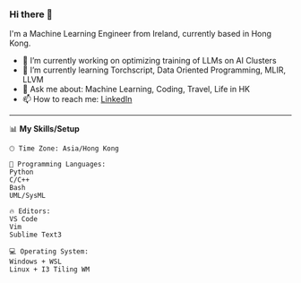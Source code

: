 ### Hi there 👋

I'm a Machine Learning Engineer from Ireland, currently based in Hong Kong. 

- 🔭 I’m currently working on optimizing training of LLMs on AI Clusters
- 🌱 I’m currently learning Torchscript, Data Oriented Programming, MLIR, LLVM
- 💬 Ask me about: Machine Learning, Coding, Travel, Life in HK
- 📫 How to reach me: [LinkedIn](https://www.linkedin.com/in/kevinkachunlee/)

-------
<!--START_SECTION-->
📊 **My Skills/Setup** 

```text
🕑︎ Time Zone: Asia/Hong Kong

💬 Programming Languages: 
Python
C/C++
Bash
UML/SysML

🔥 Editors: 
VS Code
Vim
Sublime Text3

💻 Operating System: 
Windows + WSL
Linux + I3 Tiling WM     
```

<!--END_SECTION-->
